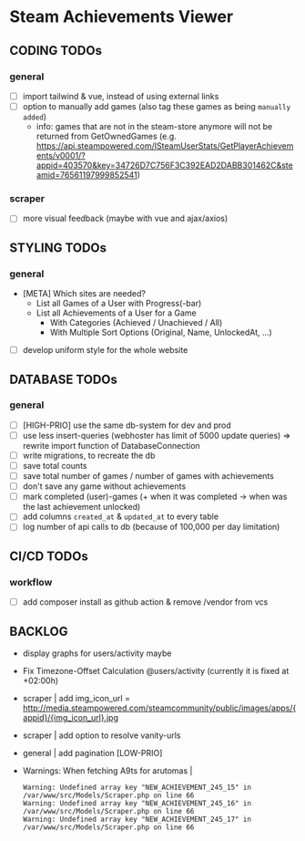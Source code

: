 # Steam Achievements Viewer

## CODING TODOs

### general
- [ ] import tailwind & vue, instead of using external links
- [ ] option to manually add games (also tag these games as being `manually added`)
  - info: games that are not in the steam-store anymore will not be returned from GetOwnedGames (e.g. https://api.steampowered.com/ISteamUserStats/GetPlayerAchievements/v0001/?appid=403570&key=34726D7C756F3C392EAD2DABB301462C&steamid=76561197999852541)

### scraper
- [ ] more visual feedback (maybe with vue and ajax/axios)


## STYLING TODOs

### general
- [META] Which sites are needed?
  - List all Games of a User with Progress(-bar)
  - List all Achievements of a User for a Game
    - With Categories (Achieved / Unachieved / All)
    - With Multiple Sort Options (Original, Name, UnlockedAt, ...)
- [ ] develop uniform style for the whole website


## DATABASE TODOs

### general
- [ ] [HIGH-PRIO] use the same db-system for dev and prod
- [ ] use less insert-queries (webhoster has limit of 5000 update queries) => rewrite import function of DatabaseConnection
- [ ] write migrations, to recreate the db
- [ ] save total counts
- [ ] save total number of games / number of games with achievements
- [ ] don't save any game without achievements
- [ ] mark completed (user)-games (+ when it was completed -> when was the last achievement unlocked)
- [ ] add columns `created_at` & `updated_at` to every table
- [ ] log number of api calls to db (because of 100,000 per day limitation)

## CI/CD TODOs

### workflow
- [ ] add composer install as github action & remove /vendor from vcs

## BACKLOG
- display graphs for users/activity maybe
- Fix Timezone-Offset Calculation @users/activity (currently it is fixed at +02:00h)
- scraper | add img_icon_url = http://media.steampowered.com/steamcommunity/public/images/apps/{appid}/{img_icon_url}.jpg
- scraper | add option to resolve vanity-urls
- general | add pagination [LOW-PRIO]

- Warnings: When fetching A9ts for arutomas |
  ```
  Warning: Undefined array key "NEW_ACHIEVEMENT_245_15" in /var/www/src/Models/Scraper.php on line 66
  Warning: Undefined array key "NEW_ACHIEVEMENT_245_16" in /var/www/src/Models/Scraper.php on line 66
  Warning: Undefined array key "NEW_ACHIEVEMENT_245_17" in /var/www/src/Models/Scraper.php on line 66
  ```
